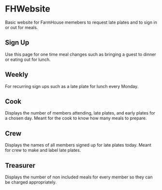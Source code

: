 # FHWebsite
Basic website for FarmHouse memebers to request late plates and to sign in or out for meals.

## Sign Up
Use this page for one time meal changes such as bringing a guest to dinner or eating out for lunch.

## Weekly
For recurring sign ups such as a late plate for lunch every Monday.

## Cook
Displays the number of members attending, late plates, and early plates for a chosen day. Meant for the cook to know how many meals to prepare.

## Crew
Displays the names of all members signed up for late plates today. Meant for crew to make and label late plates.

## Treasurer
Displays the number of non included meals for every member so they can be charged appropriately.


